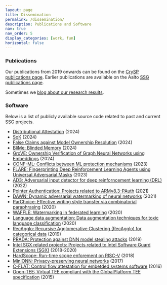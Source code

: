 ```yaml
---
layout: page
title: Dissemination
permalink: /dissemination/
description: Publications and Software
nav: true
nav_order: 5
display_categories: [work, fun]
horizontal: false
---
```


### Publications
Our publications from 2019 onwards can be found on the [CrySP publications page](https://crysp.uwaterloo.ca/publications). Earlier publications are available on the Aalto [SSG publications page](https://ssg.aalto.fi/publications/).

Sometimes we [blog about our research results](https://crysp.uwaterloo.ca/ssg/blog). 

### Software

Below is a list of publicly available source code related to past and current SSG projects.


- [Distributional Attestation](https://github.com/ssg-research/distribution-attestation) (2024)
- [SoK](https://github.com/ssg-research/sok-unintended-interactions) (2024)
- [False Claims against Model Ownership Resolution](https://github.com/ssg-research/Falseclaims) (2024)
- [BliMe: Blinded Memory](https://github.com/ssg-research/BliMe) (2024)
- [GroVE: Ownership Verification of Graph Neural Networks using Embeddings](https://github.com/ssg-research/GrOVe) (2024)
- [CONF-ML: Conflicts between ML protection mechanisms](https://github.com/ssg-research/conflicts-in-ml-protection-mechanisms) (2023)
- [FLARE: Fingerprinting Deep Reinforcement Learning Agents using Universal Adversarial Masks](https://github.com/ssg-research/FLARE) (2023)
- [AD3: Adversarial input detector for deep reinforncement learning (DRL)](https://github.com/ssg-research/ad3-action-distribution-divergence-detector) (2022)
- [Pointer Authentication: Projects related to ARMv8.3-PAuth](https://pointer-authentication.github.io/) (2021)
- [DAWN: Dynamic adversarial watermarking of neural networks](https://github.com/ssg-research/dawn-dynamic-adversarial-watermarking-of-neural-networks) (2021)
- [ParChoice: Effective writing style transfer via combinatorial paraphrasing](https://gitlab.com/ssg-research/mlsec/parchoice) (2020)
- [WAFFLE: Watermarking in federated learning](https://github.com/ssg-research/WAFFLE) (2020)
- [Language data augmentation: Data augmentation techniques for toxic language classification](https://github.com/ssg-research/language-data-augmentation) (2020)
- [RecAgglo: Recursive Agglomerative Clustering (RecAgglo) for categorical data](https://github.com/SSGAalto/recagglo) (2019)
- [PRADA: Protection against DNN model stealing attacks](https://github.com/SSGAalto/prada-protecting-against-dnn-model-stealing-attacks) (2019)
- [Intel SGX related projects: Projects related to Intel Software Guard Extensions (SGX)](https://ssg-research.github.io/ssg-sgx) (2018-2020)
- [HardScope: Run-time scope enforement on RISC-V](https://github.com/runtime-scope-enforcement) (2018)
- [MiniONN: Privacy-preserving neural networks](https://github.com/SSGAalto/minionn) (2017)
- [C-FLAT: Control flow attestation for embetded systems software](https://github.com/control-flow-attestation/c-flat) (2016)
- [Open-TEE: Virtual TEE compliant with the GlobalPlatform TEE specification](https://open-tee.github.io/) (2015)
